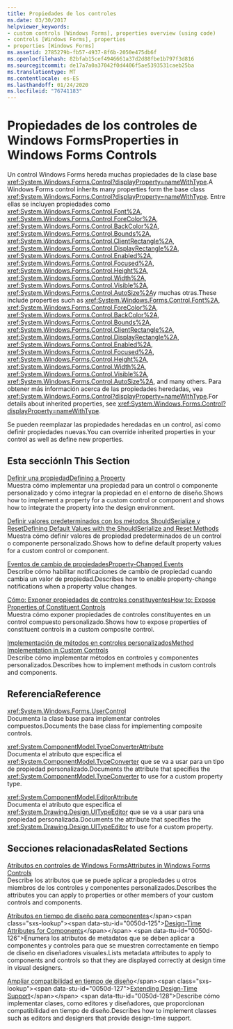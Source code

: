 ```yaml
---
title: Propiedades de los controles
ms.date: 03/30/2017
helpviewer_keywords:
- custom controls [Windows Forms], properties overview (using code)
- controls [Windows Forms], properties
- properties [Windows Forms]
ms.assetid: 2785279b-fb57-4937-8f6b-2050e475db6f
ms.openlocfilehash: 82bfab15cef4946661a37d2d88fbe1b797f3d816
ms.sourcegitcommit: de17a7a0a37042f0d4406f5ae5393531caeb25ba
ms.translationtype: MT
ms.contentlocale: es-ES
ms.lasthandoff: 01/24/2020
ms.locfileid: "76741183"
---
```

# <a name="properties-in-windows-forms-controls"></a><span data-ttu-id="0050d-102">Propiedades de los controles de Windows Forms</span><span class="sxs-lookup"><span data-stu-id="0050d-102">Properties in Windows Forms Controls</span></span>
<span data-ttu-id="0050d-103">Un control Windows Forms hereda muchas propiedades de la clase base <xref:System.Windows.Forms.Control?displayProperty=nameWithType>.</span><span class="sxs-lookup"><span data-stu-id="0050d-103">A Windows Forms control inherits many properties form the base class <xref:System.Windows.Forms.Control?displayProperty=nameWithType>.</span></span> <span data-ttu-id="0050d-104">Entre ellas se incluyen propiedades como <xref:System.Windows.Forms.Control.Font%2A>, <xref:System.Windows.Forms.Control.ForeColor%2A>, <xref:System.Windows.Forms.Control.BackColor%2A>, <xref:System.Windows.Forms.Control.Bounds%2A>, <xref:System.Windows.Forms.Control.ClientRectangle%2A>, <xref:System.Windows.Forms.Control.DisplayRectangle%2A>, <xref:System.Windows.Forms.Control.Enabled%2A>, <xref:System.Windows.Forms.Control.Focused%2A>, <xref:System.Windows.Forms.Control.Height%2A>, <xref:System.Windows.Forms.Control.Width%2A>, <xref:System.Windows.Forms.Control.Visible%2A>, <xref:System.Windows.Forms.Control.AutoSize%2A>y muchas otras.</span><span class="sxs-lookup"><span data-stu-id="0050d-104">These include properties such as <xref:System.Windows.Forms.Control.Font%2A>, <xref:System.Windows.Forms.Control.ForeColor%2A>, <xref:System.Windows.Forms.Control.BackColor%2A>, <xref:System.Windows.Forms.Control.Bounds%2A>, <xref:System.Windows.Forms.Control.ClientRectangle%2A>, <xref:System.Windows.Forms.Control.DisplayRectangle%2A>, <xref:System.Windows.Forms.Control.Enabled%2A>, <xref:System.Windows.Forms.Control.Focused%2A>, <xref:System.Windows.Forms.Control.Height%2A>, <xref:System.Windows.Forms.Control.Width%2A>, <xref:System.Windows.Forms.Control.Visible%2A>, <xref:System.Windows.Forms.Control.AutoSize%2A>, and many others.</span></span> <span data-ttu-id="0050d-105">Para obtener más información acerca de las propiedades heredadas, vea <xref:System.Windows.Forms.Control?displayProperty=nameWithType>.</span><span class="sxs-lookup"><span data-stu-id="0050d-105">For details about inherited properties, see <xref:System.Windows.Forms.Control?displayProperty=nameWithType>.</span></span>  
  
 <span data-ttu-id="0050d-106">Se pueden reemplazar las propiedades heredadas en un control, así como definir propiedades nuevas.</span><span class="sxs-lookup"><span data-stu-id="0050d-106">You can override inherited properties in your control as well as define new properties.</span></span>  
  
## <a name="in-this-section"></a><span data-ttu-id="0050d-107">Esta sección</span><span class="sxs-lookup"><span data-stu-id="0050d-107">In This Section</span></span>  
 [<span data-ttu-id="0050d-108">Definir una propiedad</span><span class="sxs-lookup"><span data-stu-id="0050d-108">Defining a Property</span></span>](defining-a-property-in-windows-forms-controls.md)  
 <span data-ttu-id="0050d-109">Muestra cómo implementar una propiedad para un control o componente personalizado y cómo integrar la propiedad en el entorno de diseño.</span><span class="sxs-lookup"><span data-stu-id="0050d-109">Shows how to implement a property for a custom control or component and shows how to integrate the property into the design environment.</span></span>  
  
 [<span data-ttu-id="0050d-110">Definir valores predeterminados con los métodos ShouldSerialize y Reset</span><span class="sxs-lookup"><span data-stu-id="0050d-110">Defining Default Values with the ShouldSerialize and Reset Methods</span></span>](defining-default-values-with-the-shouldserialize-and-reset-methods.md)  
 <span data-ttu-id="0050d-111">Muestra cómo definir valores de propiedad predeterminados de un control o componente personalizado.</span><span class="sxs-lookup"><span data-stu-id="0050d-111">Shows how to define default property values for a custom control or component.</span></span>  
  
 [<span data-ttu-id="0050d-112">Eventos de cambio de propiedades</span><span class="sxs-lookup"><span data-stu-id="0050d-112">Property-Changed Events</span></span>](property-changed-events.md)  
 <span data-ttu-id="0050d-113">Describe cómo habilitar notificaciones de cambio de propiedad cuando cambia un valor de propiedad.</span><span class="sxs-lookup"><span data-stu-id="0050d-113">Describes how to enable property-change notifications when a property value changes.</span></span>  
  
 [<span data-ttu-id="0050d-114">Cómo: Exponer propiedades de controles constituyentes</span><span class="sxs-lookup"><span data-stu-id="0050d-114">How to: Expose Properties of Constituent Controls</span></span>](how-to-expose-properties-of-constituent-controls.md)  
 <span data-ttu-id="0050d-115">Muestra cómo exponer propiedades de controles constituyentes en un control compuesto personalizado.</span><span class="sxs-lookup"><span data-stu-id="0050d-115">Shows how to expose properties of constituent controls in a custom composite control.</span></span>  
  
 [<span data-ttu-id="0050d-116">Implementación de métodos en controles personalizados</span><span class="sxs-lookup"><span data-stu-id="0050d-116">Method Implementation in Custom Controls</span></span>](method-implementation-in-custom-controls.md)  
 <span data-ttu-id="0050d-117">Describe cómo implementar métodos en controles y componentes personalizados.</span><span class="sxs-lookup"><span data-stu-id="0050d-117">Describes how to implement methods in custom controls and components.</span></span>  
  
## <a name="reference"></a><span data-ttu-id="0050d-118">Referencia</span><span class="sxs-lookup"><span data-stu-id="0050d-118">Reference</span></span>  
 <xref:System.Windows.Forms.UserControl>  
 <span data-ttu-id="0050d-119">Documenta la clase base para implementar controles compuestos.</span><span class="sxs-lookup"><span data-stu-id="0050d-119">Documents the base class for implementing composite controls.</span></span>  
  
 <xref:System.ComponentModel.TypeConverterAttribute>  
 <span data-ttu-id="0050d-120">Documenta el atributo que especifica el <xref:System.ComponentModel.TypeConverter> que se va a usar para un tipo de propiedad personalizado.</span><span class="sxs-lookup"><span data-stu-id="0050d-120">Documents the attribute that specifies the <xref:System.ComponentModel.TypeConverter> to use for a custom property type.</span></span>  
  
 <xref:System.ComponentModel.EditorAttribute>  
 <span data-ttu-id="0050d-121">Documenta el atributo que especifica el <xref:System.Drawing.Design.UITypeEditor> que se va a usar para una propiedad personalizada.</span><span class="sxs-lookup"><span data-stu-id="0050d-121">Documents the attribute that specifies the <xref:System.Drawing.Design.UITypeEditor> to use for a custom property.</span></span>  
  
## <a name="related-sections"></a><span data-ttu-id="0050d-122">Secciones relacionadas</span><span class="sxs-lookup"><span data-stu-id="0050d-122">Related Sections</span></span>  
 [<span data-ttu-id="0050d-123">Atributos en controles de Windows Forms</span><span class="sxs-lookup"><span data-stu-id="0050d-123">Attributes in Windows Forms Controls</span></span>](attributes-in-windows-forms-controls.md)  
 <span data-ttu-id="0050d-124">Describe los atributos que se puede aplicar a propiedades u otros miembros de los controles y componentes personalizados.</span><span class="sxs-lookup"><span data-stu-id="0050d-124">Describes the attributes you can apply to properties or other members of your custom controls and components.</span></span>  
  
 <span data-ttu-id="0050d-125">[Atributos en tiempo de diseño para componentes](https://docs.microsoft.com/previous-versions/visualstudio/visual-studio-2013/tk67c2t8(v=vs.120))</span><span class="sxs-lookup"><span data-stu-id="0050d-125">[Design-Time Attributes for Components](https://docs.microsoft.com/previous-versions/visualstudio/visual-studio-2013/tk67c2t8(v=vs.120))</span></span>  
 <span data-ttu-id="0050d-126">Enumera los atributos de metadatos que se deben aplicar a componentes y controles para que se muestren correctamente en tiempo de diseño en diseñadores visuales.</span><span class="sxs-lookup"><span data-stu-id="0050d-126">Lists metadata attributes to apply to components and controls so that they are displayed correctly at design time in visual designers.</span></span>  
  
 <span data-ttu-id="0050d-127">[Ampliar compatibilidad en tiempo de diseño](https://docs.microsoft.com/previous-versions/visualstudio/visual-studio-2013/37899azc(v=vs.120))</span><span class="sxs-lookup"><span data-stu-id="0050d-127">[Extending Design-Time Support](https://docs.microsoft.com/previous-versions/visualstudio/visual-studio-2013/37899azc(v=vs.120))</span></span>  
 <span data-ttu-id="0050d-128">Describe cómo implementar clases, como editores y diseñadores, que proporcionan compatibilidad en tiempo de diseño.</span><span class="sxs-lookup"><span data-stu-id="0050d-128">Describes how to implement classes such as editors and designers that provide design-time support.</span></span>
